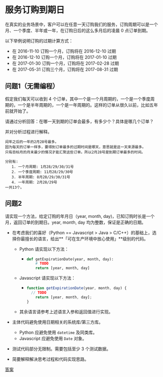 # 服务订购到期日

在真实的业务场景中，客户可以在任意一天订购我们的服务，订购周期可以是一个月、一个季度、半年或一年，在订购日后的这么多月后的凌晨 0 点订单到期。

以下举例说明订购的过期计算方式：

* 在 2016-11-10 订购一个月，订购将在 2016-12-10 过期
* 在 2016-12-10 订购一个月，订购将在 2017-01-10 过期
* 在 2017-01-30 订购一个月，订购将在 2017-02-28 过期
* 在 2017-05-31 订购三个月，订购将在 2017-08-31 过期



## 问题1（无需编程）

假定我们每天可以收到 4 个订单，其中一个是一个月周期的，一个是一个季度周期的，一个是半年周期的，一个是一年周期的。这样的订单从很久以前，比如五年前就开始了。

请通过分析回答：在哪一天到期的订单会最多，有多少个？具体是哪几个订单？

并对分析过程进行解释。

```
闰年之后的一年的2月28号最多。
因为每天的订单一样多，要得到订单最多的过期时间是哪天，意思就是这一天来源最多。
只有目标月的月末最少的情况才能汇聚这些订单。所以2月28号是到期订单最多的时间。

分别有:
   1. 一个月周期: 1月28/29/30/31号
   2. 一个季度周期: 11月28/29/30号
   3. 半年周期: 8月28/29/30/31号
   4. 一年周期: 2月28/29号
一共13个。
```



## 问题2

请实现一个方法，给定订购的年月日（year, month, day)，已知订购时长是一个月，返回订单的到期日。year, month, day 均为整数，保证是正确的日期。

* 在考虑我们的喜好（Python == Javascript > Java > C/C++）的基础上，选择你最擅长的语言，给出**「可在生产环境中放心使用」**级别的代码。

  * Python 请实现以下方法：

    * ```python
      def getExpirationDate(year, month, day):
          # TODO
          return [year, month, day]
      ```

  * Javascript 请实现以下方法：

    * ```javascript
      function getExpirationDate(year, month, day) {
      	// TODO
          return [year, month, day];
      }
      ```

  * 其余语言请参考上述语言入参和返回值进行实现。

* 主体代码避免使用日期相关的系统库/第三方库。

  * Python 应避免使用 `datetime` 及同类库。
  * Javascript 应避免使用 `Date` 对象。

* 测试代码部分无限制。需要包括至少 3 个测试数据。

* 简要解释解决思考过程和代码实现思路。

[答案](https://github.com/shilinlee/code-note/tree/master/python/order)